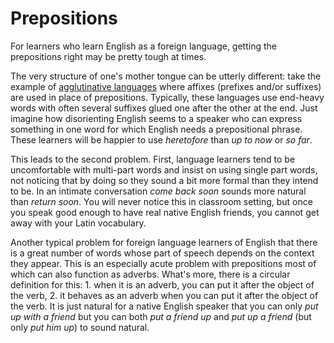 Prepositions
============

For learners who learn English as a foreign language, getting the prepositions right may be pretty tough at times.

The very structure of one's mother tongue can be utterly different: take the example of 
[agglutinative languages](https://en.wikipedia.org/wiki/Agglutinative_language) where affixes (prefixes and/or 
suffixes) are used in place of prepositions. Typically, these languages use end-heavy words with often several suffixes glued one after the other at the end. Just imagine how disorienting English seems to a speaker who can 
express something in one word for which English needs a prepositional phrase. These learners will be happier to use _heretofore_ than _up to now_ or _so far_.

This leads to the second problem. First, language learners tend to be uncomfortable with multi-part words and insist on using single part words, not noticing that by doing so they sound a bit more formal than they intend to be. In an intimate conversation _come back soon_ sounds more natural than _return soon_. You will never notice this in classroom setting, but once you speak good enough to have real native English friends, you cannot get away with your Latin vocabulary.

Another typical problem for foreign language learners of English that there is a great number of words whose part of speech depends on the context they appear. This is an especially acute problem with prepositions most of which can also function as adverbs. What's more, there is a circular definition for this: 1. when it is an adverb, you can put it after the object of the verb, 2. it behaves as an adverb when you can put it after the object of the verb. It is just natural for a native English speaker that you can only _put up with a friend_ but you can both _put a friend up_ and _put up a friend_ (but only _put him up_) to sound natural.
